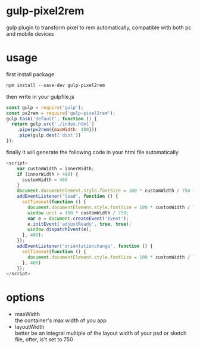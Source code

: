 # gulp-pixel2rem
gulp plugin to transform pixel to rem automatically, compatible with both pc and mobile devices

# usage
first install package

```javascript
npm install --save-dev gulp-pixel2rem
```

then write in your gulpfile.js

```javascript
const gulp = require('gulp');
const px2rem = require('gulp-pixel2rem');
gulp.task('default', function () {
  return gulp.src('./index.html')
    .pipe(px2rem({maxWidth: 480}))
    .pipe(gulp.dest('dist'))
});
```

finally it will generate the following code in your html file automatically
```javascript
<script>
    var customWidth = innerWidth;
    if (innerWidth > 480) {
      customWidth = 480
    }
    document.documentElement.style.fontSize = 100 * customWidth / 750 + 'px';
    addEventListener('load', function () {
      setTimeout(function () {
        document.documentElement.style.fontSize = 100 * customWidth / 750 + 'px';
        window.unit = 100 * customWidth / 750;
        var e = document.createEvent('Event');
        e.initEvent('adjustReady', true, true);
        window.dispatchEvent(e);
      }, 480);
    });
    addEventListener('orientationchange', function () {
      setTimeout(function () {
        document.documentElement.style.fontSize = 100 * customWidth / 750 + 'px';
      }, 480)
    });
</script>
```
# options
* maxWidth    
the container's max width of you app
* layoutWidth     
better be an integral multiple of the layout width of your psd or sketch file, ofter, is't set to 750
